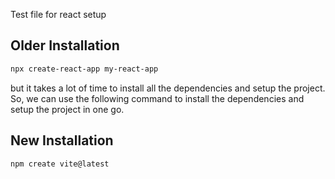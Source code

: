 Test file for react setup

## Older Installation
```bash
npx create-react-app my-react-app
```
but it takes a lot of time to install all the dependencies and setup the project. So, we can use the following command to install the dependencies and setup the project in one go.

## New Installation
```bash
npm create vite@latest
```